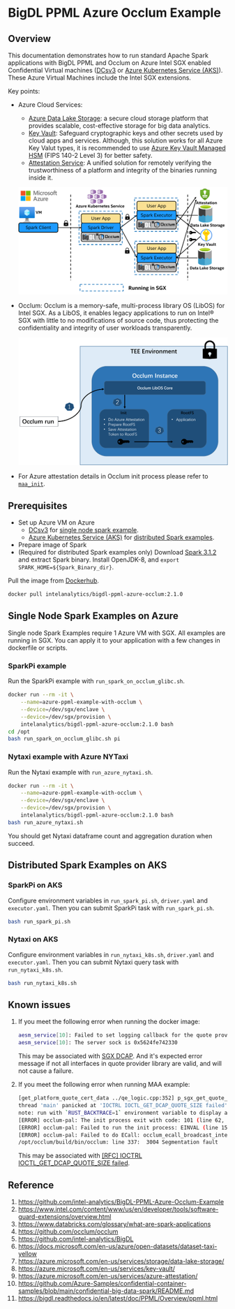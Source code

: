 # BigDL PPML Azure Occlum Example

## Overview

This documentation demonstrates how to run standard Apache Spark applications with BigDL PPML and Occlum on Azure Intel SGX enabled Confidential Virtual machines ([DCsv3](https://docs.microsoft.com/en-us/azure/virtual-machines/dcv3-series) or [Azure Kubernetes Service (AKS)](https://azure.microsoft.com/en-us/services/kubernetes-service/)). These Azure Virtual Machines include the Intel SGX extensions.

Key points:

* Azure Cloud Services:  
    * [Azure Data Lake Storage](https://azure.microsoft.com/en-us/services/storage/data-lake-storage/): a secure cloud storage platform that provides scalable, cost-effective storage for big data analytics. 
    * [Key Vault](https://azure.microsoft.com/en-us/services/key-vault/): Safeguard cryptographic keys and other secrets used by cloud apps and services. Although, this solution works for all Azure Key Valut types, it is recommended to use [Azure Key Vault Managed HSM](https://learn.microsoft.com/en-us/azure/key-vault/managed-hsm/overview) (FIPS 140-2 Level 3) for better safety.
    * [Attestation Service](https://azure.microsoft.com/en-us/services/azure-attestation/): A unified solution for remotely verifying the trustworthiness of a platform and integrity of the binaries running inside it.

    ![Distributed Spark in SGX on Azure](../images/spark_sgx_azure.png)

* Occlum: Occlum is a memory-safe, multi-process library OS (LibOS) for Intel SGX. As a LibOS, it enables legacy applications to run on Intel® SGX with little to no modifications of source code, thus protecting the confidentiality and integrity of user workloads transparently.

    ![Microsoft Azure Attestation on Azure](../images/occlum_maa.png)

* For Azure attestation details in Occlum init process please refer to [`maa_init`](https://github.com/occlum/occlum/tree/master/demos/remote_attestation/azure_attestation/maa_init).

## Prerequisites

* Set up Azure VM on Azure
    * [DCsv3](https://docs.microsoft.com/en-us/azure/virtual-machines/dcv3-series) for [single node spark example](#single-node-spark-examples-on-azure).
    * [Azure Kubernetes Service (AKS)](https://azure.microsoft.com/en-us/services/kubernetes-service/) for [distributed Spark examples](#distributed-spark-example-on-aks).
* Prepare image of Spark
* (Required for distributed Spark examples only) Download [Spark 3.1.2](https://archive.apache.org/dist/spark/spark-3.1.2/spark-3.1.2-bin-hadoop3.2.tgz) and extract Spark binary. Install OpenJDK-8, and `export SPARK_HOME=${Spark_Binary_dir}`.

Pull the image from [Dockerhub](https://hub.docker.com/r/intelanalytics/bigdl-ppml-azure-occlum).

```bash
docker pull intelanalytics/bigdl-ppml-azure-occlum:2.1.0
```

## Single Node Spark Examples on Azure

Single node Spark Examples require 1 Azure VM with SGX. All examples are running in SGX. You can apply it to your application with a few changes in dockerfile or scripts.

### SparkPi example

Run the SparkPi example with `run_spark_on_occlum_glibc.sh`.

```bash
docker run --rm -it \
    --name=azure-ppml-example-with-occlum \
    --device=/dev/sgx/enclave \
    --device=/dev/sgx/provision \
    intelanalytics/bigdl-ppml-azure-occlum:2.1.0 bash 
cd /opt
bash run_spark_on_occlum_glibc.sh pi
```

### Nytaxi example with Azure NYTaxi

Run the Nytaxi example with `run_azure_nytaxi.sh`.

```bash
docker run --rm -it \
    --name=azure-ppml-example-with-occlum \
    --device=/dev/sgx/enclave \
    --device=/dev/sgx/provision \
    intelanalytics/bigdl-ppml-azure-occlum:2.1.0 bash 
bash run_azure_nytaxi.sh
```

You should get Nytaxi dataframe count and aggregation duration when succeed.

## Distributed Spark Examples on AKS

### SparkPi on AKS

Configure environment variables in `run_spark_pi.sh`, `driver.yaml` and `executor.yaml`. Then you can submit SparkPi task with `run_spark_pi.sh`.

```bash
bash run_spark_pi.sh
```

### Nytaxi on AKS

Configure environment variables in `run_nytaxi_k8s.sh`, `driver.yaml` and `executor.yaml`. Then you can submit Nytaxi query task with `run_nytaxi_k8s.sh`.
```bash
bash run_nytaxi_k8s.sh
```

## Known issues

1. If you meet the following error when running the docker image:

    ```bash
    aesm_service[10]: Failed to set logging callback for the quote provider library.
    aesm_service[10]: The server sock is 0x5624fe742330
    ```

    This may be associated with [SGX DCAP](https://github.com/intel/linux-sgx/issues/812). And it's expected error message if not all interfaces in quote provider library are valid, and will not cause a failure.

2. If you meet the following error when running MAA example:

    ```bash
    [get_platform_quote_cert_data ../qe_logic.cpp:352] p_sgx_get_quote_config returned NULL for p_pck_cert_config.
    thread 'main' panicked at 'IOCTRL IOCTL_GET_DCAP_QUOTE_SIZE failed', /opt/src/occlum/tools/toolchains/dcap_lib/src/occlum_dcap.rs:70:13
    note: run with `RUST_BACKTRACE=1` environment variable to display a backtrace
    [ERROR] occlum-pal: The init process exit with code: 101 (line 62, file src/pal_api.c)
    [ERROR] occlum-pal: Failed to run the init process: EINVAL (line 150, file src/pal_api.c)
    [ERROR] occlum-pal: Failed to do ECall: occlum_ecall_broadcast_interrupts with error code 0x2002: Invalid enclave identification. (line 26, file src/pal_interrupt_thread.c)
    /opt/occlum/build/bin/occlum: line 337:  3004 Segmentation fault      (core dumped) RUST_BACKTRACE=1 "$instance_dir/build/bin/occlum-run" "$@"
    ```

    This may be associated with [[RFC] IOCTRL IOCTL_GET_DCAP_QUOTE_SIZE failed](https://github.com/occlum/occlum/issues/899).

## Reference

1.	<https://github.com/intel-analytics/BigDL-PPML-Azure-Occlum-Example> 
2.	<https://www.intel.com/content/www/us/en/developer/tools/software-guard-extensions/overview.html> 
3.	<https://www.databricks.com/glossary/what-are-spark-applications>
4.	<https://github.com/occlum/occlum> 
5.	<https://github.com/intel-analytics/BigDL>
6.	<https://docs.microsoft.com/en-us/azure/open-datasets/dataset-taxi-yellow>
7.	<https://azure.microsoft.com/en-us/services/storage/data-lake-storage/>
8.	<https://azure.microsoft.com/en-us/services/key-vault/>
9.	<https://azure.microsoft.com/en-us/services/azure-attestation/>
10.	<https://github.com/Azure-Samples/confidential-container-samples/blob/main/confidential-big-data-spark/README.md>
11.	<https://bigdl.readthedocs.io/en/latest/doc/PPML/Overview/ppml.html> 
